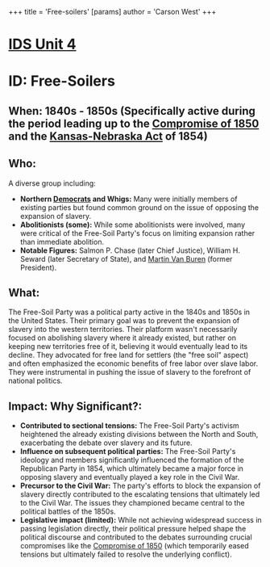 +++
 title = 'Free-soilers'
[params]
	author = 'Carson West'
+++
# [IDS Unit 4](./../ids-unit-4/)
# ID: Free-Soilers

## When: 1840s - 1850s (Specifically active during the period leading up to the [Compromise of 1850](./../compromise-of-1850/) and the [Kansas-Nebraska Act](./../kansas-nebraska-act/) of 1854)

## Who:

A diverse group including:

* **Northern [Democrats](./../democrats/) and Whigs:**  Many were initially members of existing parties but found common ground on the issue of opposing the expansion of slavery.
* **Abolitionists (some):** While some abolitionists were involved, many were critical of the Free-Soil Party's focus on limiting expansion rather than immediate abolition.
* **Notable Figures:**  Salmon P. Chase (later Chief Justice), William H. Seward (later Secretary of State), and [Martin Van Buren](./../martin-van-buren/) (former President).

## What:

The Free-Soil Party was a political party active in the 1840s and 1850s in the United States.  Their primary goal was to prevent the expansion of slavery into the western territories.  Their platform wasn't necessarily focused on abolishing slavery where it already existed, but rather on keeping new territories free of it, believing it would eventually lead to its decline.  They advocated for free land for settlers (the "free soil" aspect) and often emphasized the economic benefits of free labor over slave labor.  They were instrumental in pushing the issue of slavery to the forefront of national politics.

## Impact: Why Significant?:

* **Contributed to sectional tensions:** The Free-Soil Party's activism heightened the already existing divisions between the North and South, exacerbating the debate over slavery and its future.
* **Influence on subsequent political parties:** The Free-Soil Party's ideology and members significantly influenced the formation of the Republican Party in 1854, which ultimately became a major force in opposing slavery and eventually played a key role in the Civil War.
* **Precursor to the Civil War:**  The party's efforts to block the expansion of slavery directly contributed to the escalating tensions that ultimately led to the Civil War.  The issues they championed became central to the political battles of the 1850s.
* **Legislative impact (limited):** While not achieving widespread success in passing legislation directly, their political pressure helped shape the political discourse and contributed to the debates surrounding crucial compromises like the [Compromise of 1850](./../compromise-of-1850/) (which temporarily eased tensions but ultimately failed to resolve the underlying conflict).
